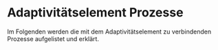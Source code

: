 # Adaptivitätselement Prozesse

Im Folgenden werden die mit dem Adaptivitätselement zu verbindenden Prozesse aufgelistet und erklärt.
